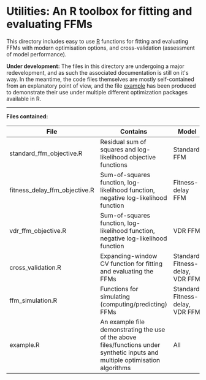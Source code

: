 # Utilities: An R toolbox for fitting and evaluating FFMs

This directory includes easy to use [R](https://www.r-project.org/) functions for fitting and evaluating FFMs with modern optimisation options, and cross-validation (assessment of model performance).  
  
**Under development:** The files in this directory are undergoing a major redevelopment, and as such the associated documentation is still on it's way. In the meantime, the code files themselves are mostly self-contained from an explanatory point of view, and the file [example](example.R) has been produced to demonstrate their use under multiple different optimization packages available in R.

***

**Files contained:**

| File | Contains | Model | Function name |
|-|-|-|-|
| standard_ffm_objective.R | Residual sum of squares and log-likelihood objective functions | Standard FFM | `standardObjectiveSS`, `standardObjectiveLL` |
| fitness_delay_ffm_objective.R | Sum-of-squares function, log-likelihood function, negative log-likelihood function | Fitness-delay FFM | `fitnessDelayObjectiveSS`, `fitnessDelayObjectiveLL` |
| vdr_ffm_objective.R | Sum-of-squares function, log-likelihood function, negative log-likelihood function | VDR FFM | `vdrObjectiveSS`, `vdrObjectiveLL` |
| cross_validation.R | Expanding-window CV function for fitting and evaluating the FFMs | Standard, Fitness-delay, VDR FFM | `standardCrossValidate`, `fitnessDelayCrossValidate`, `vdrCrossValidate` |
| ffm_simulation.R | Functions for simulating (computing/predicting) FFMs | Standard, Fitness-delay, VDR FFM | `standardPredict`, `fitnessDelayPredict`, `vdrPredict` |
| example.R | An example file demonstrating the use of the above files/functions under synthetic inputs and multiple optimisation algorithms  | All | N/A |


